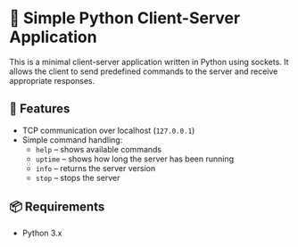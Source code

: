 # 🔌 Simple Python Client-Server Application

This is a minimal client-server application written in Python using sockets. It allows the client to send predefined commands to the server and receive appropriate responses.

## 🧠 Features

- TCP communication over localhost (`127.0.0.1`)
- Simple command handling:
  - `help` – shows available commands
  - `uptime` – shows how long the server has been running
  - `info` – returns the server version
  - `stop` – stops the server

## 📦 Requirements

- Python 3.x
